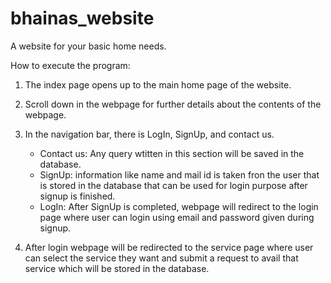 # bhainas_website
A website for your basic home needs.

How to execute the program:

1. The index page opens up to the main home page of the website.

2. Scroll down in the webpage for further details about the contents of the webpage.

3. In the navigation bar, there is LogIn, SignUp, and contact us.
    * Contact us: Any query wtitten in this section will be saved in the database.
    * SignUp: information like name and mail id is taken fron the user that is stored in the database that can be used for login purpose after signup is finished.
    * LogIn: After SignUp is completed, webpage will redirect to the login page where user can login using email and password given during signup.
4. After login webpage will be redirected to the service page where user can select the service they want and submit a request to avail that service which will be stored in the database.
